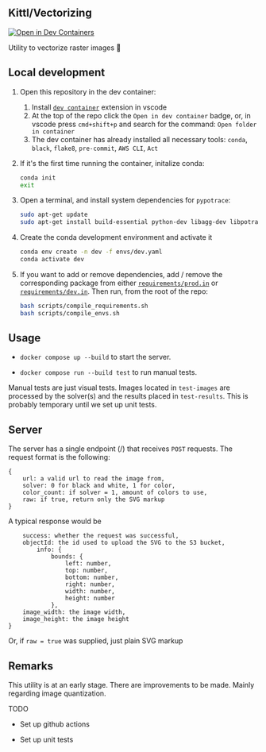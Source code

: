 ## Kittl/Vectorizing

[![Open in Dev Containers](https://img.shields.io/static/v1?label=Dev%20Containers&message=Open&color=blue&logo=visualstudiocode)](https://vscode.dev/redirect?url=vscode://ms-vscode-remote.remote-containers/cloneInVolume?url=https://github.com/Kittl/vectorizing)

Utility to vectorize raster images :rocket:

## Local development

1. Open this repository in the dev container:
	1. Install [`dev container`](https://marketplace.visualstudio.com/items?itemName=ms-vscode-remote.remote-containers) extension in vscode
	2. At the top of the repo click the `Open in dev container` badge, or, in vscode press `cmd+shift+p` and search for the command: `Open folder in container`
	3. The dev container has already installed all necessary tools: `conda`, `black`, `flake8`, `pre-commit`, `AWS CLI`, `Act`

2. If it's the first time running the container, initalize conda:

	```bash
	conda init
	exit
	```

3. Open a terminal, and install system dependencies for `pypotrace`:

	```bash
	sudo apt-get update
	sudo apt-get install build-essential python-dev libagg-dev libpotrace-dev pkg-config
	```

4. Create the conda development environment and activate it

	```bash
	conda env create -n dev -f envs/dev.yaml
	conda activate dev
	```

5. If you want to add or remove dependencies, add / remove the corresponding package from either [`requirements/prod.in`](requirements/prod.in) or [`requirements/dev.in`](requirements/dev.in). Then run, from the root of the repo:

	```bash
	bash scripts/compile_requirements.sh
	bash scripts/compile_envs.sh
	```

## Usage

-  `docker compose up --build` to start the server.

-  `docker compose run --build test` to run manual tests.

Manual tests are just visual tests. Images located in `test-images` are processed by the solver(s) and the results placed in `test-results`. This is probably temporary until we set up unit tests.

## Server

The server has a single endpoint (/) that receives `POST` requests.
The request format is the following:

```
{
	url: a valid url to read the image from,
	solver: 0 for black and white, 1 for color,
	color_count: if solver = 1, amount of colors to use,
	raw: if true, return only the SVG markup
}
```

A typical response would be

```
	success: whether the request was successful,
	objectId: the id used to upload the SVG to the S3 bucket,
		info: {
			bounds: {
				left: number,
				top: number,
				bottom: number,
				right: number,
				width: number,
				height: number
			},
	image_width: the image width,
	image_height: the image height
}
```

Or, if `raw = true` was supplied, just plain SVG markup

## Remarks
This utility is at an early stage. There are improvements to be made. Mainly regarding image quantization.

TODO

- Set up github actions

- Set up unit tests